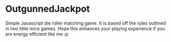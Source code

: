 # OutgunnedJackpot
Simple Javascript die roller matching game. It is based off the rules outlined in two little mice games. Hope this enhances your playing experience if you are energy efficient like me :p 
